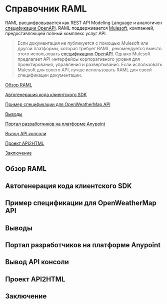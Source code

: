 # Справочник RAML

RAML расшифровывается как REST API Modeling Language и аналогичен [спецификации OpenAPI](../openAPI-specification/openapi-tutorial-overview.md). RAML поддерживается [Mulesoft](https://www.mulesoft.com/), компанией, предоставляющей полный комплекс услуг API.

> Если документация не публикуется с помощью Mulesoft или другой платформы, которая требует RAML, рекомендуется вместо этого использовать [спецификацию OpenAPI](../openAPI-specification/openapi-tutorial-overview.md). Однако Mulesoft предлагает API-интерфейсы корпоративного уровня для проектирования, управления и развертывания. Если использовать Mulesoft для своего API, лучше использовать RAML для своей спецификации документации.

[Обзор RAML](#overview)

[Автогенерация кода клиентского SDK](#autogenerate)

[Пример спецификации для OpenWeatherMap API](@sample)

[Выводы](#outputs)

[Портал разработчиков на платформе Anypoint](#anypoint)

[Вывод API консоли](#consoleOutputs)

[Проект API2HTML](#api2html)

[Заключение](#conclusion)


<a name="overview"></a>
## Обзор RAML

<a name="autogenerate"></a>
## Автогенерация кода клиентского SDK

<a name="sample"></a>
## Пример спецификации для OpenWeatherMap API

<a name="outputs"></a>
## Выводы

<a name="anypoint"></a>
## Портал разработчиков на платформе Anypoint

<a name="consoleOutputs"></a>
## Вывод API консоли

<a name="api2html"></a>
## Проект API2HTML

<a name="conclusion"></a>
## Заключение
